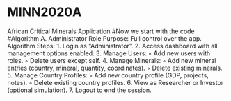 # MINN2020A
African Critical Minerals Application
#Now we start with the code 
#Algorithm
A. Administrator Role
Purpose: Full control over the app.
Algorithm Steps:
    1. Login as “Administrator”.
    2. Access dashboard with all management options enabled.
    3. Manage Users:
        ◦ Add new users with roles.
        ◦ Delete users except self.
    4. Manage Minerals:
        ◦ Add new mineral entries (country, mineral, quantity, coordinates).
        ◦ Delete existing minerals.
    5. Manage Country Profiles:
        ◦ Add new country profile (GDP, projects, notes).
        ◦ Delete existing country profiles.
    6. View as Researcher or Investor (optional simulation).
    7. Logout to end the session.
